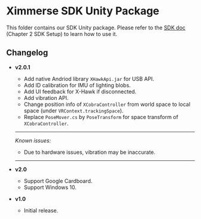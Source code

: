 Ximmerse SDK Unity Package
============

This folder contains our SDK Unity package. Please refer to the [SDK doc](http://ximmerse.github.io/SDK_Doc/) (Chapter 2 SDK Setup) to learn how to use it.

Changelog
----
- **v2.0.1**
	- Add native Andriod library `XHawkApi.jar` for USB API.
	- Add ID calibration for IMU of lighting blobs.
	- Add UI feedback for X-Hawk if disconnected.
	- Add vibration API.
	- Change position info of `XCobraController` from world space to local space (under `VRContext.trackingSpace`).
	- Replace `PoseMover.cs` by `PoseTransform` for space transform of `XCobraController`.

	- - -
	*Known issues:*
	- Due to hardware issues, vibration may be inaccurate.
	* * *

- **v2.0**
	- Support Google Cardboard.
	- Support Windows 10.

- **v1.0**
	- Initial release.
